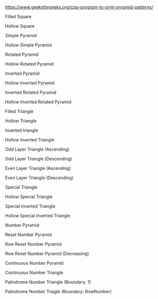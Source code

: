 https://www.geeksforgeeks.org/cpp-program-to-print-pyramid-patterns/

Filled Square

Hollow Square

Simple Pyramid

Hollow Simple Pyramid

Rotated Pyramid

Hollow Rotated Pyramid

Inverted Pyramid

Hollow Inverted Pyramid

Inverted Rotated Pyramid

Hollow Inverted Rotated Pyramid

Filled Triangle

Hollow Triangle

Inverted triangle

Hollow Inverted Triangle

Odd Layer Triangle (Ascending)

Odd Layer Triangle (Descending)

Even Layer Triangle (Ascending)

Even Layer Triangle (Descending)

Special Triangle

Hollow Special Triangle

Special Inverted Triangle

Hollow Special Inverted Triangle

Number Pyramid

Reset Number Pyramid

Row Reset Number Pyramid

Row Reset Number Pyramid (Decreasing)

Continuous Number Pyramid

Continuous Number Triangle

Palindrome Number Triangle (Boundary: 1)

Palindrome Number Triagle (Boundary: RowNumber)

